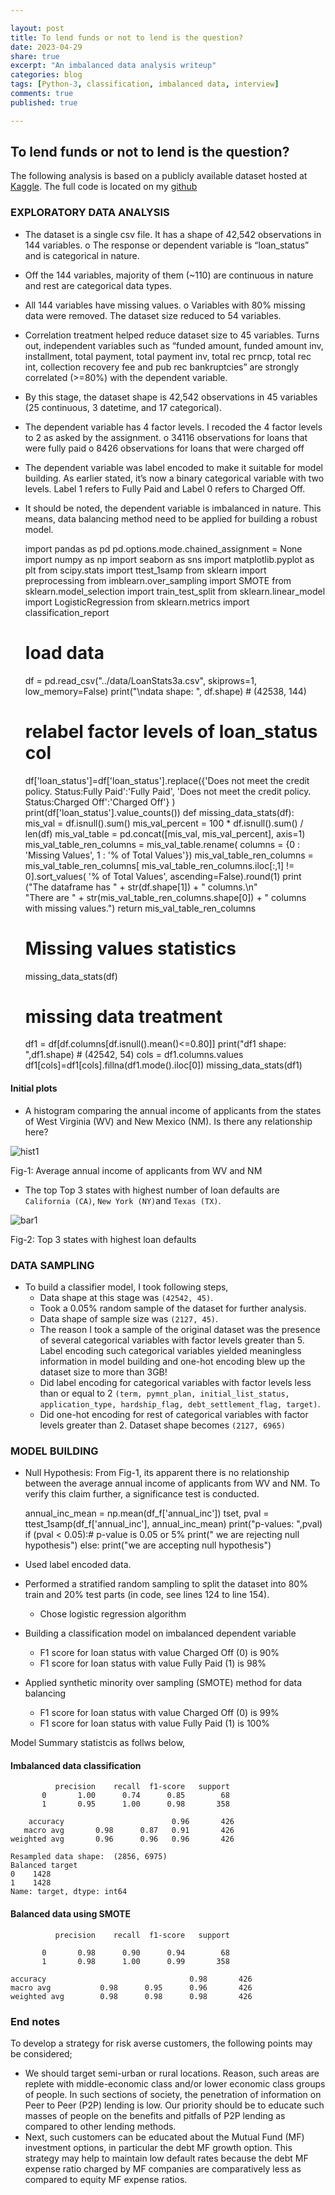 ```yaml
---

layout: post
title: To lend funds or not to lend is the question?
date: 2023-04-29
share: true
excerpt: "An imbalanced data analysis writeup"
categories: blog
tags: [Python-3, classification, imbalanced data, interview]
comments: true
published: true

---
```




## To lend funds or not to lend is the question? 

The following analysis is based on a publicly available dataset hosted at [Kaggle](https://www.kaggle.com/search?q=lending+club+loan+data+in%3Adatasets). The full code is located on my [github](https://github.com/duttashi/scrapers/blob/master/AT%26T_round2_data_analysis.py)

### EXPLORATORY DATA ANALYSIS

- The dataset is a single csv file. It has a shape of 42,542 observations in 144 variables.
o	The response or dependent variable is “loan_status” and is categorical in nature.
-	Off the 144 variables, majority of them (~110) are continuous in nature and rest are categorical data types. 
-	 All 144 variables have missing values.
o	Variables with 80% missing data were removed. The dataset size reduced to 54 variables. 
-	Correlation treatment helped reduce dataset size to 45 variables. Turns out, independent variables such as “funded amount, funded amount inv, installment, total payment, total payment inv, total rec prncp, total rec int, collection recovery fee and pub rec bankruptcies” are strongly correlated (>=80%) with the dependent variable. 
-	By this stage, the dataset shape is 42,542 observations in 45 variables (25 continuous, 3 datetime, and 17 categorical).
-	The dependent variable has 4 factor levels. I recoded the 4 factor levels to 2 as asked by the assignment. 
o	34116 observations for loans that were fully paid
o	8426 observations for loans that were charged off
-	The dependent variable was label encoded to make it suitable for model building. As earlier stated, it’s now a binary categorical variable with two levels. Label 1 refers to Fully Paid and Label 0 refers to Charged Off.
-	It should be noted, the dependent variable is imbalanced in nature. This means, data balancing method need to be applied for building a robust model.


    import pandas as pd
    pd.options.mode.chained_assignment = None
	import numpy as np
	import seaborn as sns
	import matplotlib.pyplot as plt
	from scipy.stats import ttest_1samp
	from sklearn import preprocessing
	from imblearn.over_sampling import SMOTE
	from sklearn.model_selection import train_test_split
	from sklearn.linear_model import LogisticRegression
	from sklearn.metrics import classification_report

	# load data
    df = pd.read_csv("../data/LoanStats3a.csv", skiprows=1, low_memory=False)
    print("\ndata shape: ", df.shape) # (42538, 144)
    # relabel factor levels of loan_status col
    df['loan_status']=df['loan_status'].replace({'Does not meet the credit policy. Status:Fully Paid':'Fully Paid',
       'Does not meet the credit policy. Status:Charged Off':'Charged Off'}
      )
    print(df['loan_status'].value_counts())
    def missing_data_stats(df):
    mis_val = df.isnull().sum()
    mis_val_percent = 100 * df.isnull().sum() / len(df)
    mis_val_table = pd.concat([mis_val, mis_val_percent], axis=1)
    mis_val_table_ren_columns = mis_val_table.rename(
    columns = {0 : 'Missing Values', 1 : '% of Total Values'})
    mis_val_table_ren_columns = mis_val_table_ren_columns[
    mis_val_table_ren_columns.iloc[:,1] != 0].sort_values(
    '% of Total Values', ascending=False).round(1)
    print ("The dataframe has " + str(df.shape[1]) + " columns.\n"  
    "There are " + str(mis_val_table_ren_columns.shape[0]) +
      " columns with missing values.")
    return mis_val_table_ren_columns
    # Missing values statistics
    missing_data_stats(df)
    # missing data treatment
    df1 = df[df.columns[df.isnull().mean()<=0.80]]
    print("df1 shape: ",df1.shape) # (42542, 54)
    cols = df1.columns.values
    df1[cols]=df1[cols].fillna(df1.mode().iloc[0])
    missing_data_stats(df1)



#### Initial plots

- A histogram comparing the annual income of applicants from the states of West Virginia (WV) and New Mexico (NM). Is there any relationship here? 

![hist1](https://duttashi.github.io/images/casestudy_2023_april_1.png) 

Fig-1: Average annual income of applicants from WV and NM

- The top Top 3 states with highest number of loan defaults are `California (CA)`, `New York (NY)`and `Texas (TX)`.

![bar1](https://duttashi.github.io/images/casestudy_2023_april_2.png)

Fig-2: Top 3 states with highest loan defaults

### DATA SAMPLING

-	To build a classifier model, I took following steps,
	- Data shape at this stage was `(42542, 45)`.
	- Took a 0.05% random sample of the dataset for further analysis.
	- Data shape of sample size was `(2127, 45)`.
	- The reason I took a sample of the original dataset was the presence of several categorical variables with factor levels greater than 5. Label encoding such categorical variables yielded meaningless information in model building and one-hot encoding blew up the dataset size to more than 3GB!
	- Did label encoding for categorical variables with factor levels less than or equal to 2 `(term, pymnt_plan, initial_list_status, application_type, hardship_flag, debt_settlement_flag, target)`. 
	- Did one-hot encoding for rest of categorical variables with factor levels greater than 2. Dataset shape becomes `(2127, 6965)`

### MODEL BUILDING

- Null Hypothesis: From Fig-1, its apparent there is no relationship between the average annual income of applicants from WV and NM. To verify this claim further, a significance test is conducted.

	
	annual_inc_mean = np.mean(df_f['annual_inc'])
	tset, pval = ttest_1samp(df_f['annual_inc'], annual_inc_mean)
	print("p-values: ",pval)
	if (pval < 0.05):# p-value is 0.05 or 5%
   		print(" we are rejecting null hypothesis")
	else:
  		print("we are accepting null hypothesis")

-	Used label encoded data.
-	Performed a stratified random sampling to split the dataset into 80% train and 20% test parts (in code, see lines 124 to line 154).  
	- Chose logistic regression algorithm
-	Building a classification model on imbalanced dependent variable
	- F1 score for loan status with value Charged Off (0) is 90% 
	- F1 score for loan status with value Fully Paid (1) is 98%
-	Applied synthetic minority over sampling (SMOTE) method for data balancing
	- F1 score for loan status with value Charged Off (0) is 99% 
	- F1 score for loan status with value Fully Paid (1) is 100%


Model Summary statistcis as follws below,


#### Imbalanced data classification 
              precision    recall  f1-score   support
           0       1.00      0.74      0.85        68
           1       0.95      1.00      0.98       358

	    accuracy                        0.96       426
	   macro avg       0.98      0.87   0.91       426
	weighted avg       0.96      0.96   0.96       426

	Resampled data shape:  (2856, 6975)
	Balanced target
	0    1428
	1    1428
	Name: target, dtype: int64

#### Balanced data using SMOTE 
              precision    recall  f1-score   support

           0       0.98      0.90      0.94        68
           1       0.98      1.00      0.99       358

    accuracy                                0.98       426
    macro avg       	0.98      0.95      0.96       426
	weighted avg        0.98      0.98      0.98       426


### End notes

To develop a strategy for risk averse customers, the following points may be considered;
-	We should target semi-urban or rural locations. Reason, such areas are replete with middle-economic class and/or lower economic class groups of people. In such sections of society, the penetration of information on Peer to Peer (P2P) lending is low. Our priority should be to educate such masses of people on the benefits and pitfalls of P2P lending as compared to other lending methods.
-	Next, such customers can be educated about the Mutual Fund (MF) investment options, in particular the debt MF growth option. This strategy may help to maintain low default rates because the debt MF expense ratio charged by MF companies are comparatively less as compared to equity MF expense ratios.
 
 
